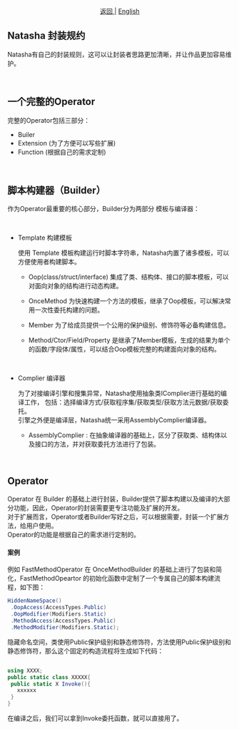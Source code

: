 <p align="center">
 <a href="https://natasha.dotnetcore.xyz/"> 返回 </a> |  <a href="https://natasha.dotnetcore.xyz/en/development-specification.html">English</a>
</p>  


## Natasha  封装规约

Natasha有自己的封装规则，这可以让封装者思路更加清晰，并让作品更加容易维护。


<br/>

## 一个完整的Operator

完整的Operator包括三部分：

-  Builer
-  Extension (为了方便可以写些扩展)
-  Function (根据自己的需求定制)

<br/>


## 脚本构建器（Builder）  

作为Operator最重要的核心部分，Builder分为两部分 模板与编译器：
 
<br/>  

   - Template 构建模板  
        
        使用 Template 模板构建运行时脚本字符串，Natasha内置了诸多模板，可以方便使用者构建脚本。          
        
       - Oop(class/struct/interface) 集成了类、结构体、接口的脚本模板，可以对面向对象的结构进行动态构建。
         
       - OnceMethod 为快速构建一个方法的模板，继承了Oop模板，可以解决常用一次性委托构建的问题。  
       
       - Member 为了给成员提供一个公用的保护级别、修饰符等必备构建信息。
         
       - Method/Ctor/Field/Property 是继承了Member模板，生成的结果为单个的函数/字段体/属性，可以结合Oop模板完整的构建面向对象的结构。
         
<br/>  
     
   - Complier 编译器
     
        为了对接编译引擎和搜集异常，Natasha使用抽象类IComplier进行基础的编译工作，
        包括：选择编译方式/获取程序集/获取类型/获取方法元数据/获取委托。  
        引擎之外便是编译层，Natasha统一采用AssemblyComplier编译器。
        
      - AssemblyComplier : 在抽象编译器的基础上，区分了获取类、结构体以及接口的方法，并对获取委托方法进行了包装。  
        
        

<br/>


## Operator

Operator 在 Builder 的基础上进行封装，Builder提供了脚本构建以及编译的大部分功能，因此，Operator的封装需要更专注功能及扩展的开发。    
对于扩展而言，Operator或者Builder写好之后，可以根据需要，封装一个扩展方法，给用户使用。  
Operator的功能是根据自己的需求进行定制的。


#### 案例  

例如 FastMethodOperator 在 OnceMethodBuilder 的基础上进行了包装和简化，FastMethodOpeartor 的初始化函数中定制了一个专属自己的脚本构建流程，如下图：

```C#
HiddenNameSpace()
 .OopAccess(AccessTypes.Public)
 .OopModifier(Modifiers.Static)
 .MethodAccess(AccessTypes.Public)
 .MethodModifier(Modifiers.Static);

```  

隐藏命名空间，类使用Public保护级别和静态修饰符，方法使用Public保护级别和静态修饰符，那么这个固定的构造流程将生成如下代码：

```C#

using XXXX;
public static class XXXXX{
 public static X Invoke(){
   xxxxxx
 }
}

```
在编译之后，我们可以拿到Invoke委托函数，就可以直接用了。
